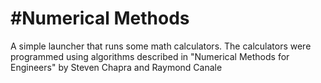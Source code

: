 # #Numerical Methods

A simple launcher that runs some math calculators. The calculators were programmed using algorithms described in "Numerical Methods for Engineers" by Steven Chapra and Raymond Canale
